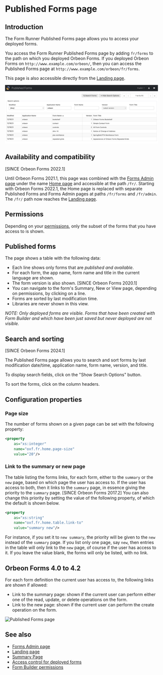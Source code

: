 # Published Forms page

## Introduction

The Form Runner Published Forms page allows you to access your deployed forms.

You access the Form Runner Published Forms page by adding `fr/forms` to the path on which you deployed Orbeon Forms. If you deployed Orbeon Forms on `http://www.example.com/orbeon/`, then you can access the Published Forms page at `http://www.example.com/orbeon/fr/forms`.

This page is also accessible directly from the [Landing page](landing-page.md).

![The Published Forms page](/release-notes/images/form-runner-forms.png)

## Availability and compatibility

[SINCE Orbeon Forms 2022.1]

Until Orbeon Forms 2021.1, this page was combined with the [Forms Admin page](forms-admin-page.md) under the name [Home page](home-page.md) and accessible at the path `/fr/`. Starting with Orbeon Forms 2022.1, the Home page is replaced with separate Published Forms and Forms Admin pages at paths `/fr/forms` and `/fr/admin`. The `/fr/` path now reaches the [Landing page](landing-page.md).

## Permissions

Depending on your [permissions](/form-runner/access-control/deployed-forms.md), only the subset of the forms that you have access to is shown.

## Published forms

The page shows a table with the following data:

- Each line shows only forms that are *published and available*.
- For each form, the app name, form name and title in the current language are shown.
- The form version is also shown. [SINCE Orbeon Forms 2020.1]
- You can navigate to the form's Summary, New or View page, depending on permissions, by clicking on a line.
- Forms are sorted by last modification time.
- Libraries are never shown in this view.

*NOTE: Only deployed forms are visible. Forms that have been created with Form Builder and which have been just saved but never deployed are not visible.*

## Search and sorting

[SINCE Orbeon Forms 2024.1]

The Published Forms page allows you to search and sort forms by last modification date/time, application name, form name, version, and title.

To display search fields, click on the "Show Search Options" button.

To sort the forms, click on the column headers.

## Configuration properties

### Page size

The number of forms shown on a given page can be set with the following property:

```xml
<property
    as="xs:integer"
    name="oxf.fr.home.page-size"
    value="20"/>
```

### Link to the summary or new page

The table listing the forms links, for each form, either to the `summary` or the `new` page, based on which page the user has access to. If the user has access to both, then it links to the `summary` page, in essence giving the priority to the `summary` page. [SINCE Orbeon Forms 2017.2] You can also change this priority by setting the value of the following property, of which the default is shown below.

```xml
<property
    as="xs:string"
    name="oxf.fr.home.table.link-to"
    value="summary new"/>
```

For instance, if you set it to `new summary`, the priority will be given to the `new` instead of the `summary` page. If you list only one page, say `new`, then entries in the table will only link to the `new` page, of course if the user has access to it. If you leave the value blank, the forms will only be listed, with no link.

## Orbeon Forms 4.0 to 4.2

For each form definition the current user has access to, the following links are shown if allowed:

- Link to the summary page: shown if the current user can perform either one of the read, update, or delete operations on the form.
- Link to the new page: shown if the current user can perform the create operation on the form.

![Published Forms page](../images/home.png)

## See also

- [Forms Admin page](forms-admin-page.md)
- [Landing page](landing-page.md)
- [Summary Page](summary-page.md)
- [Access control for deployed forms](/form-runner/access-control/deployed-forms.md)
- [Form Builder permissions](/form-runner/access-control/editing-forms.md#form-builder-permissions)
